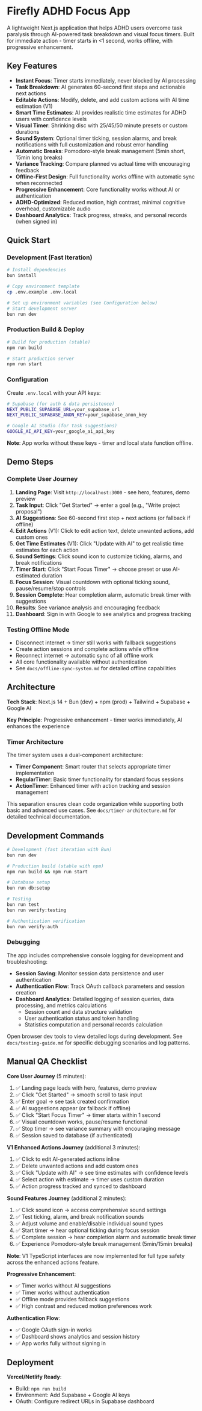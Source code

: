 # Firefly ADHD Focus App

A lightweight Next.js application that helps ADHD users overcome task paralysis through AI-powered task breakdown and visual focus timers. Built for immediate action - timer starts in <1 second, works offline, with progressive enhancement.

## Key Features

- **Instant Focus**: Timer starts immediately, never blocked by AI processing
- **Task Breakdown**: AI generates 60-second first steps and actionable next actions
- **Editable Actions**: Modify, delete, and add custom actions with AI time estimation (V1)
- **Smart Time Estimates**: AI provides realistic time estimates for ADHD users with confidence levels
- **Visual Timer**: Shrinking disc with 25/45/50 minute presets or custom durations
- **Sound System**: Optional timer ticking, session alarms, and break notifications with full customization and robust error handling
- **Automatic Breaks**: Pomodoro-style break management (5min short, 15min long breaks)
- **Variance Tracking**: Compare planned vs actual time with encouraging feedback
- **Offline-First Design**: Full functionality works offline with automatic sync when reconnected
- **Progressive Enhancement**: Core functionality works without AI or authentication
- **ADHD-Optimized**: Reduced motion, high contrast, minimal cognitive overhead, customizable audio
- **Dashboard Analytics**: Track progress, streaks, and personal records (when signed in)

## Quick Start

### Development (Fast Iteration)
```bash
# Install dependencies
bun install

# Copy environment template
cp .env.example .env.local

# Set up environment variables (see Configuration below)
# Start development server
bun run dev
```

### Production Build & Deploy
```bash
# Build for production (stable)
npm run build

# Start production server
npm run start
```

### Configuration

Create `.env.local` with your API keys:

```bash
# Supabase (for auth & data persistence)
NEXT_PUBLIC_SUPABASE_URL=your_supabase_url
NEXT_PUBLIC_SUPABASE_ANON_KEY=your_supabase_anon_key

# Google AI Studio (for task suggestions)
GOOGLE_AI_API_KEY=your_google_ai_api_key
```

**Note**: App works without these keys - timer and local state function offline.

## Demo Steps

### Complete User Journey
1. **Landing Page**: Visit `http://localhost:3000` - see hero, features, demo preview
2. **Task Input**: Click "Get Started" → enter a goal (e.g., "Write project proposal")
3. **AI Suggestions**: See 60-second first step + next actions (or fallback if offline)
4. **Edit Actions** (V1): Click to edit action text, delete unwanted actions, add custom ones
5. **Get Time Estimates** (V1): Click "Update with AI" to get realistic time estimates for each action
6. **Sound Settings**: Click sound icon to customize ticking, alarms, and break notifications
7. **Timer Start**: Click "Start Focus Timer" → choose preset or use AI-estimated duration
8. **Focus Session**: Visual countdown with optional ticking sound, pause/resume/stop controls
9. **Session Complete**: Hear completion alarm, automatic break timer with suggestions
10. **Results**: See variance analysis and encouraging feedback
11. **Dashboard**: Sign in with Google to see analytics and progress tracking

### Testing Offline Mode
- Disconnect internet → timer still works with fallback suggestions
- Create action sessions and complete actions while offline
- Reconnect internet → automatic sync of all offline work
- All core functionality available without authentication
- See `docs/offline-sync-system.md` for detailed offline capabilities

## Architecture

**Tech Stack**: Next.js 14 + Bun (dev) + npm (prod) + Tailwind + Supabase + Google AI

**Key Principle**: Progressive enhancement - timer works immediately, AI enhances the experience

### Timer Architecture

The timer system uses a dual-component architecture:

- **Timer Component**: Smart router that selects appropriate timer implementation
- **RegularTimer**: Basic timer functionality for standard focus sessions
- **ActionTimer**: Enhanced timer with action tracking and session management

This separation ensures clean code organization while supporting both basic and advanced use cases. See `docs/timer-architecture.md` for detailed technical documentation.

## Development Commands

```bash
# Development (fast iteration with Bun)
bun run dev

# Production build (stable with npm)
npm run build && npm run start

# Database setup
bun run db:setup

# Testing
bun run test
bun run verify:testing

# Authentication verification
bun run verify:auth
```

### Debugging

The app includes comprehensive console logging for development and troubleshooting:

- **Session Saving**: Monitor session data persistence and user authentication
- **Authentication Flow**: Track OAuth callback parameters and session creation
- **Dashboard Analytics**: Detailed logging of session queries, data processing, and metrics calculations
  - Session count and data structure validation
  - User authentication status and token handling
  - Statistics computation and personal records calculation

Open browser dev tools to view detailed logs during development. See `docs/testing-guide.md` for specific debugging scenarios and log patterns.

## Manual QA Checklist

**Core User Journey** (5 minutes):
1. ✅ Landing page loads with hero, features, demo preview
2. ✅ Click "Get Started" → smooth scroll to task input
3. ✅ Enter goal → see task created confirmation
4. ✅ AI suggestions appear (or fallback if offline)
5. ✅ Click "Start Focus Timer" → timer starts within 1 second
6. ✅ Visual countdown works, pause/resume functional
7. ✅ Stop timer → see variance summary with encouraging message
8. ✅ Session saved to database (if authenticated)

**V1 Enhanced Actions Journey** (additional 3 minutes):
1. ✅ Click to edit AI-generated actions inline
2. ✅ Delete unwanted actions and add custom ones
3. ✅ Click "Update with AI" → see time estimates with confidence levels
4. ✅ Select action with estimate → timer uses custom duration
5. ✅ Action progress tracked and synced to dashboard

**Sound Features Journey** (additional 2 minutes):
1. ✅ Click sound icon → access comprehensive sound settings
2. ✅ Test ticking, alarm, and break notification sounds
3. ✅ Adjust volume and enable/disable individual sound types
4. ✅ Start timer → hear optional ticking during focus session
5. ✅ Complete session → hear completion alarm and automatic break timer
6. ✅ Experience Pomodoro-style break management (5min/15min breaks)

**Note**: V1 TypeScript interfaces are now implemented for full type safety across the enhanced actions feature.

**Progressive Enhancement**:
- ✅ Timer works without AI suggestions
- ✅ Timer works without authentication
- ✅ Offline mode provides fallback suggestions
- ✅ High contrast and reduced motion preferences work

**Authentication Flow**:
- ✅ Google OAuth sign-in works
- ✅ Dashboard shows analytics and session history
- ✅ App works fully without signing in

## Deployment

**Vercel/Netlify Ready**: 
- Build: `npm run build`
- Environment: Add Supabase + Google AI keys
- OAuth: Configure redirect URLs in Supabase dashboard